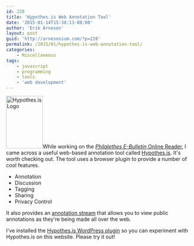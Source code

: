 ```yaml
---
id: 228
title: 'Hypothes.is Web Annotation Tool'
date: '2015-01-14T15:38:13-08:00'
author: 'Erik Arneson'
layout: post
guid: 'http://arnesonium.com/?p=228'
permalink: /2015/01/hypothes-is-web-annotation-tool/
categories:
    - Miscellaneous
tags:
    - javascript
    - programming
    - tools
    - 'web development'
---
```


<a href="https://hypothes.is/"><img class=" size-full wp-image-229 alignright" src="http://arnesonium.com/wp-content/uploads/2015/01/hypothelogo_light2.png" alt="Hypothes.is Logo" width="100" height="143" /></a>While working on the <a title="Philalethes E-Bulletin Online Reader" href="http://arnesonium.com/2015/01/philalethes-e-bulletin-online-reader/"><em>Philalethes E-Bulletin</em> Online Reader</a>, I came across a useful web-based annotation tool called <a title="Hypothes.is: The Web, Annotated" href="http://hypothes.is/" target="_blank">Hypothes.is</a>. It's worth checking out. The tool uses a browser plugin to provide a number of cool features.
<ul>
	<li>Annotation</li>
	<li>Discussion</li>
	<li>Tagging</li>
	<li>Sharing</li>
	<li>Privacy Control</li>
</ul>
It also provides an <a title="Hypothes.is annotation stream" href="https://hypothes.is/stream" target="_blank">annotation stream</a> that allows you to view public annotations as they're being made all over the web.

I've installed the <a href="https://wordpress.org/plugins/hypothesis/" target="_blank">Hypothes.is WordPress plugin</a> so you can experiment with Hypothes.is on this website. Please try it out!